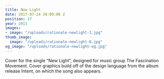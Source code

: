 ```yaml
---
title: New Light
date: 2017-07-24 20:09:00 Z
position: 17
year: 2011
images:
- image: "/uploads/rationale-newlight-1.jpg"
thumb_image:
  image: "/uploads/rationale-newlight-0.jpg"
og_image: "/uploads/rationale-newlight-og.jpg"
---
```


Cover for the single “New Light”, designed for music group The Fascination Movement. Cover graphics build off of the design language from the album release Intent, on which the song also appears.